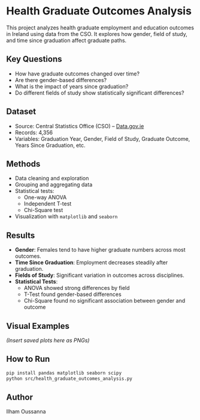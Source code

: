 # Health Graduate Outcomes Analysis

This project analyzes health graduate employment and education outcomes in Ireland using data from the CSO. It explores how gender, field of study, and time since graduation affect graduate paths.

## Key Questions
- How have graduate outcomes changed over time?
- Are there gender-based differences?
- What is the impact of years since graduation?
- Do different fields of study show statistically significant differences?

## Dataset
- Source: Central Statistics Office (CSO) – [Data.gov.ie](https://data.gov.ie/dataset/hgo03-health-graduate-outcomes)
- Records: 4,356
- Variables: Graduation Year, Gender, Field of Study, Graduate Outcome, Years Since Graduation, etc.

## Methods
- Data cleaning and exploration
- Grouping and aggregating data
- Statistical tests:
  - One-way ANOVA
  - Independent T-test
  - Chi-Square test
- Visualization with `matplotlib` and `seaborn`

## Results
- **Gender**: Females tend to have higher graduate numbers across most outcomes.
- **Time Since Graduation**: Employment decreases steadily after graduation.
- **Fields of Study**: Significant variation in outcomes across disciplines.
- **Statistical Tests**:
  - ANOVA showed strong differences by field
  - T-Test found gender-based differences
  - Chi-Square found no significant association between gender and outcome

## Visual Examples
*(Insert saved plots here as PNGs)*

## How to Run
```bash
pip install pandas matplotlib seaborn scipy
python src/health_graduate_outcomes_analysis.py
```

## Author
Ilham Oussanna 
